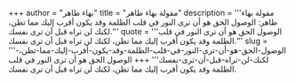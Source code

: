 +++
author = "بهاء طاهر"
title = "مقولة بهاء طاهر"
description = '''مقولة بهاء طاهر: الوصول الحق هو أن ترى النور في قلب الظلمة وقد يكون أقرب إليك مما تظن، لكنك لن تراه قبل أن ترى نفسك.'''
quote = '''الوصول الحق هو أن ترى النور في قلب الظلمة وقد يكون أقرب إليك مما تظن، لكنك لن تراه قبل أن ترى نفسك.'''
slug = '''الوصول-الحق-هو-أن-ترى-النور-في-قلب-الظلمة-وقد-يكون-أقرب-إليك-مما-تظن،-لكنك-لن-تراه-قبل-أن-ترى-نفسك'''
+++
الوصول الحق هو أن ترى النور في قلب الظلمة وقد يكون أقرب إليك مما تظن، لكنك لن تراه قبل أن ترى نفسك.
